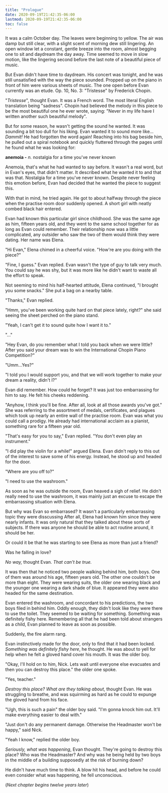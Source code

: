 ```yaml
---
title: "Prologue"
date: 2020-09-19T21:42:35-06:00
lastmod: 2020-09-19T21:42:35-06:00
toc: false
---
```

It was a calm October day. The leaves were beginning to yellow. The
air was damp but still clear, with a slight scent of morning dew still
lingering. An open window let a constant, gentle breeze into the room,
almost begging one to sit and daydream the day away. Time seemed to move
in slow motion, like the lingering second before the last note of a
beautiful piece of music.

But Evan didn't have time to daydream. His concert was tonight, and he
was still unsatisfied with the way the piece sounded. Propped up on the
piano in front of him were various sheets of music. The one open before
Evan currently was an etude. Op. 10, No. 3: "Tristesse" by Frederick
Chopin.

"*Tristesse*", thought Evan. It was a French word. The most literal
English translation being "sadness". Chopin had believed the melody in
this piece to be the most beautiful one he ever wrote, saying: "Never in
my life have I written another such beautiful melody".

But for some reason, he wasn't getting the sound he wanted. It was
sounding a bit too dull for his liking. Evan wanted it to sound more
like... *Dammit!* He had forgotten the word again! Reaching into his bag
beside him, he pulled out a spiral notebook and quickly fluttered
through the pages until he found what he was looking for:

**anemoia -** *n.* nostalgia for a time you've never known

Anemoia, that's what he had wanted to say before. It wasn't a real word,
but in Evan's eyes, that didn't matter. It described what he wanted it
to and that was that. Nostalgia for a time you've never known. Despite
never feeling this emotion before, Evan had decided that he wanted the
piece to suggest this.

With that in mind, he tried again. He got to about halfway through the
piece when the practise room door suddenly opened. A short girl with
neatly combed black hair entered.

Evan had known this particular girl since childhood. She was the same
age as him, fifteen years old, and they went to the same school together
for as long as Evan could remember. Their relationship now was a little
complicated, any outsider who saw the two of them would think they were
dating. Her name was Elena.

"Hi Evan," Elena chimed in a cheerful voice. "How\'re are you doing with
the piece?"

"Fine, I guess." Evan replied. Evan wasn't the type of guy to talk very
much. You could say he was shy, but it was more like he didn't want to
waste all the effort to speak.

Not seeming to mind his half-hearted attitude, Elena continued, "I
brought you some snacks." She put a bag on a nearby table.

"Thanks," Evan replied.

"Hmm, you've been working quite hard on that piece lately, right?" she
said seeing the sheet perched on the piano stand.

"Yeah, I can't get it to sound quite how I want it to."

\"\...\"

\"Hey Evan, do you remember what I told you back when we were little?
After you said your dream was to win the International Chopin Piano
Competition?\"

"Umm...Yes?"

"I told you I would support you, and that we will work together to make
your dream a reality, didn't I?"

Evan did remember. How could he forget? It was just too embarrassing for
him to say. He felt his cheeks reddening.

"Anyhow, I think you'll be fine. After all, look at all those awards
you've got." She was referring to the assortment of medals,
certificates, and plagues which took up nearly an entire wall of the
practise room. Evan was what you could call a prodigy. He already had
international acclaim as a pianist, something rare for a fifteen year
old.

"That's easy for you to say," Evan replied. "You don't even play an
instrument."

"I did play the violin for a while!" argued Elena. Evan didn't reply to
this out of the interest to save some of his energy. Instead, he stood
up and headed for the door.

"Where are you off to?"

"I need to use the washroom."

As soon as he was outside the room, Evan heaved a sigh of relief. He
didn't really need to use the washroom, it was mainly just an excuse to
escape the embarrassing situation with Elena.

But why was Evan so embarrased? It wasn't a particularly embarrassing
topic they were disscussing After all, Elena had known him since they
were nearly infants. It was only natural that they talked about these
sorts of subjects. If there was anyone he should be able to act routine
around, it should be her.

Or could it be that he was starting to see Elena as more than just a
friend?

Was he falling in love?

*No way,* thought Evan. *That can't be true.*

It was then that he noticed two people walking behind him, both boys.
One of them was around his age, fifteen years old. The other one
couldn't be more than eight. They were wearing suits, the older one
wearing black and the younger one wearing a dark shade of blue. It
appeared they were also headed for the same destination.

Evan entered the washroom, and concordant to his predictions, the two
boys filed in behind him. Oddly enough, they didn't look like they were
there to use the toilet. They seemed to be waiting for something.
Something was definitely fishy here. Remembering all that he had been
told about strangers as a child, Evan planned to leave as soon as
possible.

Suddenly, the fire alarm rang.

Evan instinctively made for the door, only to find that it had been
locked. *Something was definitely fishy here*, he thought. He was about
to yell for help when he felt a gloved hand cover his mouth. It was the
older boy.

"Okay, I'll hold on to him, Nick. Lets wait until everyone else
evacuates and then you can destroy this place." the older one spoke.

"Yes, teacher."

*Destroy this place? What are they talking about*, thought Evan. He was
struggling to breathe, and was squirming as hard as he could to expunge
the gloved hand from his face.

"Ugh, this is such a pain" the older boy said. "I'm gonna knock him out.
It'll make everything easier to deal with."

"Just don't do any permanent damage. Otherwise the Headmaster won\'t be
happy," said Nick.

"Yeah I know," replied the older boy.

*Seriously, what was happening*, Evan thought. They're going to destroy
this place? Who was the Headmaster? And why was he being held by two
boys in the middle of a building supposedly at the risk of burning down?

He didn't have much time to think. A blow hit his head, and before he
could even consider what was happening, he fell unconscious.

(*Next chapter begins twelve years later*)
